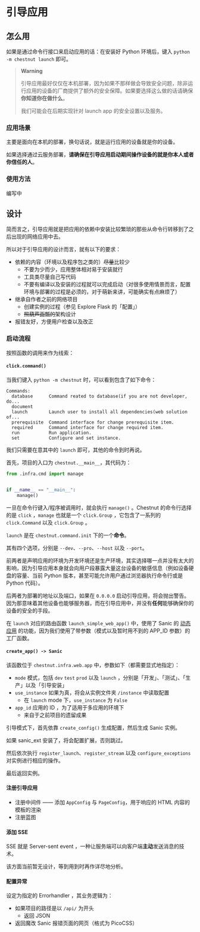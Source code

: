 # 引导应用

## 怎么用

如果是通过命令行接口来启动应用的话：在安装好 Python 环境后，键入 `python -m chestnut launch` 即可。

> **Warning**
> 
> 引导应用最好仅仅在本机部署，因为如果不那样做会导致安全问题，除非运行应用的设备的厂商提供了额外的安全保障。如果要选择这么做的话请确保**你知道你在做什么**。
>
> 我们可能会在后期实现针对 launch app 的安全设置以及服务。

### 应用场景

主要是面向在本机的部署，换句话说，就是运行应用的设备就是你的设备。

如果选择通过云服务部署，**请确保在引导应用启动期间操作设备的就是你本人或者你信任的人**。

### 使用方法

编写中

## 设计

简而言之，引导应用就是把应用的依赖中安装比较繁琐的那些从命令行转移到了之后出现的网络应用中去。

所以对于引导应用的设计而言，就有以下的要求：

- 依赖的内容（环境以及程序包之类的）~~尽量~~比较少
  - 不要为少而少，应用整体相对易于安装就行
  - 工具类尽量自己写代码
  - 不要有编译以及安装的过程就可以完成启动（对很多使用情景而言，配置环境与部署的过程是必须的，对于萌新来讲，可能确实有点麻烦了）
- 继承自作者之前的网络项目
  - 创建实例的过程（参见 Explore Flask 的「配置」）
  - ~~照葫芦画瓢的~~架构设计
- 报错友好，方便用户检查以及改正

### 启动流程

按照函数的调用来作为线索：

#### `click.command()`

当我们键入 `python -m chestnut` 时，可以看到包含了如下命令：

```text
Commands:
  database      Command reated to database(if you are not developer, do...
  document
  launch        Launch user to install all dependencies(web solution of...
  prerequisite  Command interface for change prerequisite item.
  required      Command interface for change required item.
  run           Run application.
  set           Configure and set instance.
```

我们只需要在意其中的 `launch` 即可，其他的命令到时再说。

首先，项目的入口为 `chestnut.__main__`，其代码为：

```python
from .infra.cmd import manage


if __name__ == "__main__":
    manage()

```

一旦在命令行键入/程序被调用时，就会执行 `manage()` 。Chestnut 的命令行选择的是 `click` ，`manage` 也就是一个 `click.Group` ，它包含了一系列的 `click.Command` 以及 `click.Group` 。

`launch` 是在 `chestnut.command.init` 下的一个**命令**。

其有四个选项，分别是 `--dev`、`--pro`、`--host` 以及 `--port`。

前两者是声明应用的环境为开发环境还是生产环境，其实选择哪一点并没有太大的影响，因为引导应用本身就会向用户段暴露大量这台设备的敏感信息（例如设备硬盘的容量、当前 Python 版本，甚至可能允许用户通过浏览器执行命令行或是 Python 代码）。

后两者为部署的地址以及端口，如果在 `0.0.0.0` 启动引导应用，将会抛出警告。因为那意味着其他设备也能够服务器，而在引导应用中，并没有**任何**能够确保你的设备的安全的手段。

在 `launch` 对应的路由函数 `launch_simple_web_app()` 中，使用了 Sanic 的 [动态应用](https://sanic.dev/en/guide/deployment/app-loader.html) 的功能，因为我们使用了带参数（模式以及暂时用不到的 APP_ID 参数）的工厂函数。

#### `create_app() -> Sanic`

该函数位于 `chestnut.infra.web.app` 中，参数如下（都需要显式地指定）：

- `mode` 模式，包括 `dev` `test` `prod` 以及 `launch` ，分别是「开发」、「测试」、「生产」以及「引导安装」
- `use_instance` 如果为真，将会从实例文件夹 `/instance` 中读取配置
  - 在 `launch` mode 下，`use_instance` 为 `False`
- `app_id` 应用的 ID ，为了适用于多应用的环境下
  - 来自于之前项目的遗留成果

引导模式下，首先依靠 `create_config()` 生成配置，然后生成 Sanic 实例。

如果 sanic_ext 安装了，将会配置扩展，否则跳过。

然后依次执行 `register_launch`、`register_stream` 以及 `configure_exceptions` 对实例进行相应的操作。

最后返回实例。

#### 注册引导应用

- 注册中间件 —— 添加 `AppConfig` 与 `PageConfig`，用于响应的 HTML 内容的模板的渲染
- 注册蓝图

#### 添加 SSE

SSE 就是 Server-sent event ，一种让服务端可以向客户端**主动**发送消息的技术。

该方面当前暂无设计，等到用到时再作详尽地分析。

#### 配置异常

设定为指定的 Errorhandler ，其业务逻辑为：

- 如果项目的路径是以 `/api/` 为开头
  - 返回 JSON
- 返回魔改 Sanic 报错页面的网页（格式为 PicoCSS）
